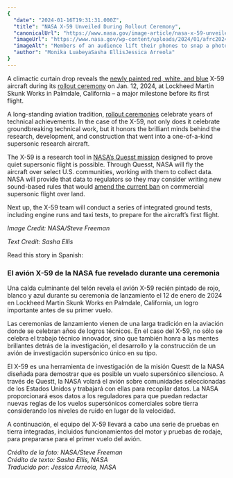 ```yaml
---
{
  "date": "2024-01-16T19:31:31.000Z",
  "title": "NASA X-59 Unveiled During Rollout Ceremony",
  "canonicalUrl": "https://www.nasa.gov/image-article/nasa-x-59-unveiled-during-rollout-ceremony/",
  "imageUrl": "https://www.nasa.gov/wp-content/uploads/2024/01/afrc2024-0004-001orig.jpg",
  "imageAlt": "Members of an audience lift their phones to snap a photo of the recently revealed X-59 aircraft. The plane's long, sharp nose appears to jut out towards the audience.",
  "author": "Monika LuabeyaSasha EllisJessica Arreola"
}
---
```


A climactic curtain drop reveals the [newly painted red, white, and blue](https://www.nasa.gov/image-article/nasas-x-59-goes-from-green-to-red-white-and-blue/) X-59 aircraft during its [rollout ceremony](https://plus.nasa.gov/video/rollout-of-the-x-59-quesst-supersonic-plane/) on Jan. 12, 2024, at Lockheed Martin Skunk Works in Palmdale, California – a major milestone before its first flight.

A long-standing aviation tradition, [rollout ceremonies](https://www.nasa.gov/aeronautics/x-59-rollout-preview/) celebrate years of technical achievements. In the case of the X-59, not only does it celebrate groundbreaking technical work, but it honors the brilliant minds behind the research, development, and construction that went into a one-of-a-kind supersonic research aircraft.

The X-59 is a research tool in [NASA’s Quesst mission](https://www.nasa.gov/mission/quesst/) designed to prove quiet supersonic flight is possible. Through Quesst, NASA will fly the aircraft over select U.S. communities, working with them to collect data. NASA will provide that data to regulators so they may consider writing new sound-based rules that would [amend the current ban](https://www.nasa.gov/centers-and-facilities/armstrong/nasas-quesst-reassessing-a-50-year-supersonic-speed-limit/) on commercial supersonic flight over land.

Next up, the X-59 team will conduct a series of integrated ground tests, including engine runs and taxi tests, to prepare for the aircraft’s first flight.

_Image Credit: NASA/Steve Freeman_

_Text Credit: Sasha Ellis_

Read this story in Spanish:

### El avión X-59 de la NASA fue revelado durante una ceremonia

Una caída culminante del telón revela el avión X-59 recién pintado de rojo, blanco y azul durante su ceremonia de lanzamiento el 12 de enero de 2024 en Lockheed Martin Skunk Works en Palmdale, California, un logro importante antes de su primer vuelo.

Las ceremonias de lanzamiento vienen de una larga tradición en la aviación donde se celebran años de logros técnicos. En el caso del X-59, no sólo se celebra el trabajo técnico innovador, sino que también honra a las mentes brillantes detrás de la investigación, el desarrollo y la construcción de un avión de investigación supersónico único en su tipo.

El X-59 es una herramienta de investigación de la misión Questt de la NASA diseñada para demostrar que es posible un vuelo supersónico silencioso. A través de Questt, la NASA volará el avión sobre comunidades seleccionadas de los Estados Unidos y trabajará con ellas para recopilar datos. La NASA proporcionará esos datos a los reguladores para que puedan redactar nuevas reglas de los vuelos supersónicos comerciales sobre tierra considerando los niveles de ruido en lugar de la velocidad.

A continuación, el equipo del X-59 llevará a cabo una serie de pruebas en tierra integradas, incluidos funcionamientos del motor y pruebas de rodaje, para prepararse para el primer vuelo del avión.

_Crédito de la foto: NASA/Steve Freeman  
Crédito de texto: Sasha Ellis, NASA  
Traducido por: Jessica Arreola, NASA_
